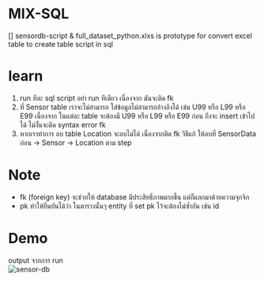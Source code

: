 # MIX-SQL
[] sensordb-script & full_dataset_python.xlxs is prototype for convert 
excel table 
to create table script in sql <br>

# learn
1. run ทีละ sql script อย่า run ทีเดียว เนื่องจาก มันจะติด fk <br>
2. ที่ Sensor table เราจะไม่สามารถ ใส่ข้อมูลไม่สามารถอ้างอิงได้ เช่น U99 หรือ L99 หรือ E99 เนื่องจาก ในแต่ละ table จะต้องมี U99 หรือ L99 หรือ E99  ก่อน
ถึงจะ insert เข้าไปได้ ไม่งั้นจะติด syntax error fk <br>
3. หากเราทำการ ลบ table Location จะลบไม่ได้ เนื่องจากติด fk 
วิธีแก้ ให้ลบที่ SensorData ก่อน -> Sensor -> Location ตาม step

# Note
- fk (foreign key) จะช่วยให้ database มีประสิทธิ์ภาพมากขึ้น แต่ก็แลกมาด้วยความจุกจิก
- pk ทำให้ยืนยันได้ว่า ในตารางนั้นๆ entity ที่ set pk ไว้จะต้องไม่ซ้ำกัน เช่น id

# Demo
output จากการ run <br>
![sensor-db](https://cdn.discordapp.com/attachments/1067458504014708767/1117135491884662945/sensor-db.png)